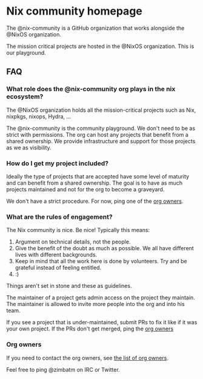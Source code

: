 # Nix community homepage

The @nix-community is a GitHub organization that works alongside the @NixOS organization.

The mission critical projects are hosted in the @NixOS organization. This is our playground.

## FAQ

### What role does the @nix-community org plays in the nix ecosystem?

The @NixOS organization holds all the mission-critical projects such as Nix, nixpkgs, nixops, Hydra, ...

The @nix-community is the community playground. We don't need to be as strict with permissions. The org can host any projects that benefit from a shared ownership. We provide infrastructure and support for those projects as we as visibility.

### How do I get my project included?

Ideally the type of projects that are accepted have some level of maturity and can benefit from a shared ownership. The goal is to have as much projects maintained and not for the org to become a graveyard.

We don't have a strict procedure. For now, ping one of the [org owners](#org-owners).

### What are the rules of engagement?

The Nix community is nice. Be nice! Typically this means:

1. Argument on technical details, not the people.
2. Give the benefit of the doubt as much as possible. We all have different lives with different backgrounds.
3. Keep in mind that all the work here is done by volunteers. Try and be grateful instead of feeling entitled.
4. :)

Things aren't set in stone and these as guidelines.

The maintainer of a project gets admin access on the project they maintain. The maintainer is allowed to invite more people into the org and into his team.

If you see a project that is under-maintained, submit PRs to fix it like if it was your own project. If the PRs don't get merged, ping the [org owners](#org-owners)

### Org owners

If you need to contact the org owners, see [the list of org owners](https://github.com/orgs/nix-community/people?utf8=%E2%9C%93&query=+role%3Aowner).

Feel free to ping @zimbatm on IRC or Twitter.

